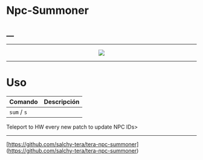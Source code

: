 # Npc-Summoner
## __
------

<p align="center"><img src="https://github.com/war100ck/TeraToolbox-and-old-modifications-only-for-client-version-92.03-92.04/blob/main/Tera-Npc-Summoner-RU/screen/s.png"/>

------

# Uso

Comando | Descripción
| ------------- | ------------- | 
| `sum` / `s` |  |

Teleport to HW every new patch to update NPC IDs>

------

 [https://github.com/salchy-tera/tera-npc-summoner]  (https://github.com/salchy-tera/tera-npc-summoner)

</details>
